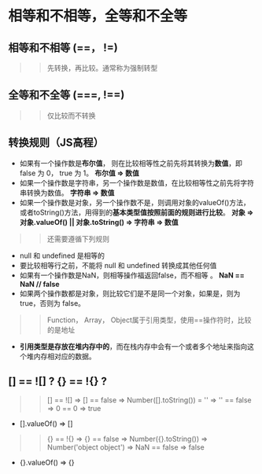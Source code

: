 # 相等和不相等，全等和不全等

## 相等和不相等 (==， !=)
>> 先转换，再比较。通常称为强制转型

## 全等和不全等 (===, !==)
>> 仅比较而不转换

## 转换规则（JS高程）
- 如果有一个操作数是**布尔值**， 则在比较相等性之前先将其转换为**数值**，即 false 为 0， true 为 1。 **布尔值 => 数值**
- 如果一个操作数是字符串，另一个操作数是数值，在比较相等性之前先将字符串转换为数值。 **字符串 => 数值**
- 如果一个操作数是对象，另一个操作数不是，则调用对象的valueOf()方法，或者toString()方法，用得到的**基本类型值按照前面的规则进行比较**。 **对象 => 对象.valueOf() || 对象.toString() => 字符串 => 数值**

>> 还需要遵循下列规则
- null 和 undefined 是相等的
- 要比较相等行之前，不能将 null 和 undefined 转换成其他任何值
- 如果有一个操作数是NaN，则相等操作福返回false，而不相等 。 **NaN == NaN // false**
- 如果两个操作数都是对象，则比较它们是不是同一个对象，如果是，则为 true，否则为 false。

>> Function， Array， Object属于引用类型，使用==操作符时，比较的是地址
- **引用类型是存放在堆内存中的**，而在栈内存中会有一个或者多个地址来指向这个堆内存相对应的数据。

## [] == ![] ? {} == !{} ?
>> [] == ![] => [] == false => Number([].toString()) = '' => '' == false => 0 == 0 => true
- [].valueOf() => []

>> {} == !{} => {} == false => Number({}.toString()) => Number('object object') => NaN == false => false
- {}.valueOf() => {}


